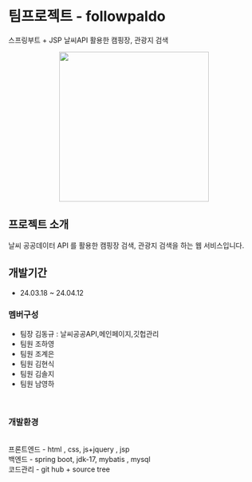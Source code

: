 # 팀프로젝트 - followpaldo
스프링부트 + JSP 날씨API 활용한 캠핑장, 관광지 검색
<br>
<p align="center"><img src="https://github.com/followpaldo/followpaldo_project/assets/151708233/333d689f-b45a-498f-9b56-4318beda2421" width="300"></p>

## 프로젝트 소개
날씨 공공데이터 API 를 활용한 캠핑장 검색, 관광지 검색을 하는 웹 서비스입니다.
<br>

## 개발기간 
* 24.03.18 ~ 24.04.12

### 멤버구성
- 팀장 김동규 : 날씨공공API,메인페이지,깃헙관리
- 팀원 조하영
- 팀원 조계은
- 팀원 김현식
- 팀원 김솔지
- 팀원 남영하
<br>

### 개발환경

<br>
 프론트엔드
  - html , css, js+jquery , jsp
<br>
 백엔드
- spring boot, jdk-17, mybatis , mysql
<br>
 코드관리
- git hub + source tree
  
  


